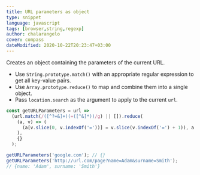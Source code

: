 ```yaml
---
title: URL parameters as object
type: snippet
language: javascript
tags: [browser,string,regexp]
author: chalarangelo
cover: compass
dateModified: 2020-10-22T20:23:47+03:00
---
```


Creates an object containing the parameters of the current URL.

- Use `String.prototype.match()` with an appropriate regular expression to get all key-value pairs.
- Use `Array.prototype.reduce()` to map and combine them into a single object.
- Pass `location.search` as the argument to apply to the current `url`.

```js
const getURLParameters = url =>
  (url.match(/([^?=&]+)(=([^&]*))/g) || []).reduce(
    (a, v) => (
      (a[v.slice(0, v.indexOf('='))] = v.slice(v.indexOf('=') + 1)), a
    ),
    {}
  );
```

```js
getURLParameters('google.com'); // {}
getURLParameters('http://url.com/page?name=Adam&surname=Smith');
// {name: 'Adam', surname: 'Smith'}
```
